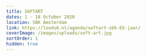 ```yaml
---
title: SOFTART
dates: 1 - 18 October 2020
location: SBK Amsterdam
link: https://loods6.nl/agenda/softart-sbk-65-jaar/
coverImage: /images/uploads/soft-art.jpg
sortOrder: 1
hidden: true
---
```




